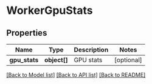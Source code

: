 # WorkerGpuStats

## Properties
Name | Type | Description | Notes
------------ | ------------- | ------------- | -------------
**gpu_stats** | **object[]** | GPU stats | [optional] 

[[Back to Model list]](../README.md#documentation-for-models) [[Back to API list]](../README.md#documentation-for-api-endpoints) [[Back to README]](../README.md)


